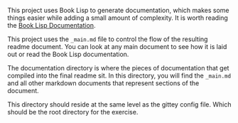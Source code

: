 <!--(dl
(section-meta
    (title How to Document))
)-->

This project uses Book Lisp to generate documentation, which makes some things easier while adding a small amount of complexity. It is worth reading the [Book Lisp Documentation](https://github.com/cmstead/booklisp/blob/master/README.md).

<!-- (dl (# _Main.md is Everything)) -->

This project uses the ```_main.md``` file to control the flow of the resulting readme document. You can look at any main document to see how it is laid out or read the Book Lisp documentation.

<!-- (dl (# The Documentation Directory)) -->

The documentation directory is where the pieces of documentation that get compiled into the final readme sit. In this directory, you will find the ```_main.md``` and all other markdown documents that represent sections of the document.

This directory should reside at the same level as the gittey config file. Which should be the root directory for the exercise.